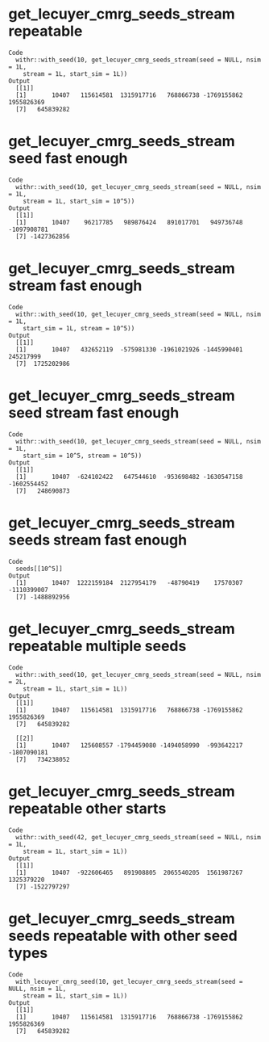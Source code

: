 # get_lecuyer_cmrg_seeds_stream repeatable

    Code
      withr::with_seed(10, get_lecuyer_cmrg_seeds_stream(seed = NULL, nsim = 1L,
        stream = 1L, start_sim = 1L))
    Output
      [[1]]
      [1]       10407   115614581  1315917716   768866738 -1769155862  1955826369
      [7]   645839282
      

# get_lecuyer_cmrg_seeds_stream seed fast enough

    Code
      withr::with_seed(10, get_lecuyer_cmrg_seeds_stream(seed = NULL, nsim = 1L,
        stream = 1L, start_sim = 10^5))
    Output
      [[1]]
      [1]       10407    96217785   989876424   891017701   949736748 -1097908781
      [7] -1427362856
      

# get_lecuyer_cmrg_seeds_stream stream fast enough

    Code
      withr::with_seed(10, get_lecuyer_cmrg_seeds_stream(seed = NULL, nsim = 1L,
        start_sim = 1L, stream = 10^5))
    Output
      [[1]]
      [1]       10407   432652119  -575981330 -1961021926 -1445990401   245217999
      [7]  1725202986
      

# get_lecuyer_cmrg_seeds_stream seed stream fast enough

    Code
      withr::with_seed(10, get_lecuyer_cmrg_seeds_stream(seed = NULL, nsim = 1L,
        start_sim = 10^5, stream = 10^5))
    Output
      [[1]]
      [1]       10407  -624102422   647544610  -953698482 -1630547158 -1602554452
      [7]   248690873
      

# get_lecuyer_cmrg_seeds_stream seeds stream fast enough

    Code
      seeds[[10^5]]
    Output
      [1]       10407  1222159184  2127954179   -48790419    17570307 -1110399007
      [7] -1488892956

# get_lecuyer_cmrg_seeds_stream repeatable multiple seeds

    Code
      withr::with_seed(10, get_lecuyer_cmrg_seeds_stream(seed = NULL, nsim = 2L,
        stream = 1L, start_sim = 1L))
    Output
      [[1]]
      [1]       10407   115614581  1315917716   768866738 -1769155862  1955826369
      [7]   645839282
      
      [[2]]
      [1]       10407   125608557 -1794459080 -1494058990  -993642217 -1807090181
      [7]   734238052
      

# get_lecuyer_cmrg_seeds_stream repeatable other starts

    Code
      withr::with_seed(42, get_lecuyer_cmrg_seeds_stream(seed = NULL, nsim = 1L,
        stream = 1L, start_sim = 1L))
    Output
      [[1]]
      [1]       10407  -922606465   891908805  2065540205  1561987267  1325379220
      [7] -1522797297
      

# get_lecuyer_cmrg_seeds_stream seeds repeatable with other seed types

    Code
      with_lecuyer_cmrg_seed(10, get_lecuyer_cmrg_seeds_stream(seed = NULL, nsim = 1L,
        stream = 1L, start_sim = 1L))
    Output
      [[1]]
      [1]       10407   115614581  1315917716   768866738 -1769155862  1955826369
      [7]   645839282
      

